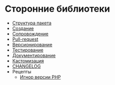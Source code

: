 Сторонние библиотеки
=============================

* [Структура пакета](structure.md)
* [Создание](create.md)
* [Сопровождение](maintenance.md)
* [Pull-request](pull-request.md)
* [Версионирование](version.md)
* [Тестирование](test.md)
* [Документирование](doc.md)
* [Кастомизация](customize.md)
* [CHANGELOG](changelog.md)
* Рецепты
    * [Игнор версии PHP](ignore-platform-reqs.md)
